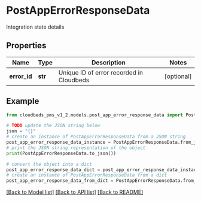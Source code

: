 # PostAppErrorResponseData

Integration state details

## Properties

Name | Type | Description | Notes
------------ | ------------- | ------------- | -------------
**error_id** | **str** | Unique ID of error recorded in Cloudbeds | [optional] 

## Example

```python
from cloudbeds_pms_v1_2.models.post_app_error_response_data import PostAppErrorResponseData

# TODO update the JSON string below
json = "{}"
# create an instance of PostAppErrorResponseData from a JSON string
post_app_error_response_data_instance = PostAppErrorResponseData.from_json(json)
# print the JSON string representation of the object
print(PostAppErrorResponseData.to_json())

# convert the object into a dict
post_app_error_response_data_dict = post_app_error_response_data_instance.to_dict()
# create an instance of PostAppErrorResponseData from a dict
post_app_error_response_data_from_dict = PostAppErrorResponseData.from_dict(post_app_error_response_data_dict)
```
[[Back to Model list]](../README.md#documentation-for-models) [[Back to API list]](../README.md#documentation-for-api-endpoints) [[Back to README]](../README.md)


